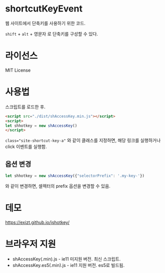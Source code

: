 # shortcutKeyEvent
웹 사이트에서 단축키를 사용하기 위한 코드.

`shift` + `alt` + 영문자 로 단축키를 구성할 수 있다.


# 라이선스

MIT License


# 사용법
스크립트를 로드한 후. 
```html
<script src="./dist/shAccessKey.min.js"></script>
<script>
let shhotkey = new shAccessKey()
</script>
```

`class="site-shortcut-key-a"` 와 같이 클래스를 지정하면, 해당 링크를 실행하거나 click 이벤트를 실행함.


## 옵션 변경
```js
let shhotkey = new shAccessKey({"selectorPrefix": '.my-key-'})
```
와 같이 변경하면, 셀렉터의 prefix 옵션을 변경할 수 있음.


# 데모

https://exizt.github.io/jshotkey/


# 브라우저 지원
* shAccessKey(.min).js - ie11 미지원 버전. 최신 스크립트.
* shAccessKey.es5(.min).js - ie11 지원 버전. es5로 빌드됨.

